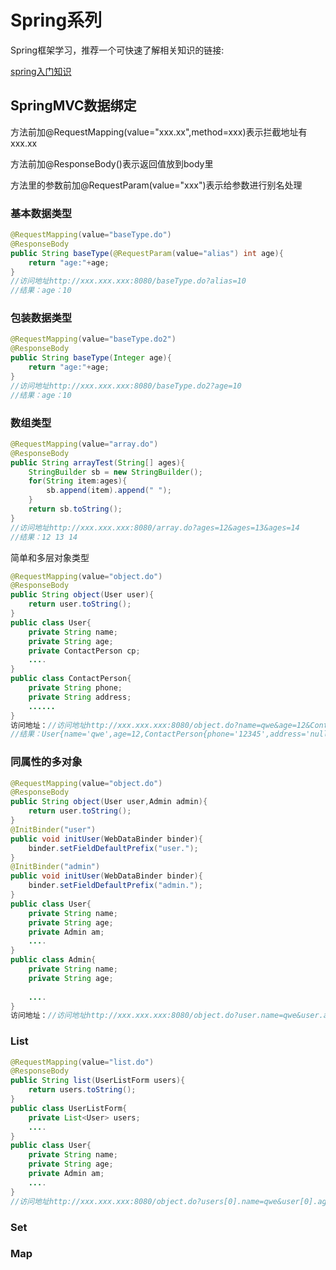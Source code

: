 # Spring系列

Spring框架学习，推荐一个可快速了解相关知识的链接:

[spring入门知识](https://www.jianshu.com/p/4f15aafd2bc6)

## SpringMVC数据绑定

方法前加@RequestMapping(value="xxx.xx",method=xxx)表示拦截地址有xxx.xx

方法前加@ResponseBody()表示返回值放到body里

方法里的参数前加@RequestParam(value="xxx")表示给参数进行别名处理

### 基本数据类型

```java
@RequestMapping(value="baseType.do")
@ResponseBody
public String baseType(@RequestParam(value="alias") int age){
	return "age:"+age;
}
//访问地址http://xxx.xxx.xxx:8080/baseType.do?alias=10
//结果：age：10
```

### 包装数据类型

```java
@RequestMapping(value="baseType.do2")
@ResponseBody
public String baseType(Integer age){
	return "age:"+age;
}
//访问地址http://xxx.xxx.xxx:8080/baseType.do2?age=10
//结果：age：10
```

### 数组类型

```java
@RequestMapping(value="array.do")
@ResponseBody
public String arrayTest(String[] ages){
    StringBuilder sb = new StringBuilder();
    for(String item:ages){
        sb.append(item).append(" ");
    }
	return sb.toString();
}
//访问地址http://xxx.xxx.xxx:8080/array.do?ages=12&ages=13&ages=14
//结果：12 13 14
```

简单和多层对象类型

```java
@RequestMapping(value="object.do")
@ResponseBody
public String object(User user){
    return user.toString();
}
public class User{
    private String name;
    private String age;
    private ContactPerson cp;
    ....
}
public class ContactPerson{
    private String phone;
    private String address;
    ......
}
访问地址：//访问地址http://xxx.xxx.xxx:8080/object.do?name=qwe&age=12&ContactPerson.phone=12345
//结果：User{name='qwe',age=12,ContactPerson{phone='12345',address='null'}}
```

### 同属性的多对象

```java
@RequestMapping(value="object.do")
@ResponseBody
public String object(User user,Admin admin){
    return user.toString();
}
@InitBinder("user")
public void initUser(WebDataBinder binder){
    binder.setFieldDefaultPrefix("user.");
}
@InitBinder("admin")
public void initUser(WebDataBinder binder){
    binder.setFieldDefaultPrefix("admin.");
}
public class User{
    private String name;
    private String age;
    private Admin am;
    ....
}
public class Admin{
    private String name;
    private String age;
   
    ....
}
访问地址：//访问地址http://xxx.xxx.xxx:8080/object.do?user.name=qwe&user.age=12&admin.name=12345&admin.age=12

```

### List

```java
@RequestMapping(value="list.do")
@ResponseBody
public String list(UserListForm users){
    return users.toString();
}
public class UserListForm{
    private List<User> users;
    ....
}
public class User{
    private String name;
    private String age;
    private Admin am;
    ....
}
//访问地址http://xxx.xxx.xxx:8080/object.do?users[0].name=qwe&user[0].age=12&users[1].name=qwe
```

### Set



### Map